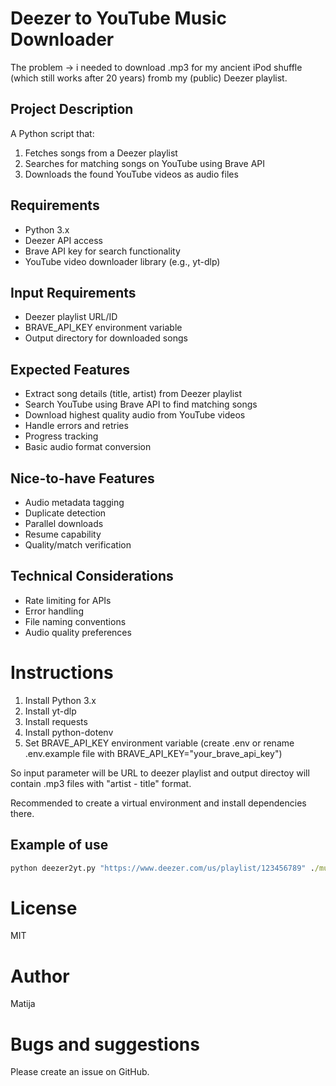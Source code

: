 # Deezer to YouTube Music Downloader

The problem -> i needed to download .mp3 for my ancient iPod shuffle (which still works after 20 years) fromb my (public) Deezer playlist.

## Project Description
A Python script that:
1. Fetches songs from a Deezer playlist
2. Searches for matching songs on YouTube using Brave API
3. Downloads the found YouTube videos as audio files

## Requirements
- Python 3.x
- Deezer API access
- Brave API key for search functionality
- YouTube video downloader library (e.g., yt-dlp)

## Input Requirements
- Deezer playlist URL/ID
- BRAVE_API_KEY environment variable
- Output directory for downloaded songs

## Expected Features
- Extract song details (title, artist) from Deezer playlist
- Search YouTube using Brave API to find matching songs
- Download highest quality audio from YouTube videos
- Handle errors and retries
- Progress tracking
- Basic audio format conversion

## Nice-to-have Features
- Audio metadata tagging
- Duplicate detection
- Parallel downloads
- Resume capability
- Quality/match verification

## Technical Considerations
- Rate limiting for APIs
- Error handling
- File naming conventions
- Audio quality preferences

# Instructions

1. Install Python 3.x
2. Install yt-dlp
3. Install requests
4. Install python-dotenv
5. Set BRAVE_API_KEY environment variable (create .env or rename .env.example file with BRAVE_API_KEY="your_brave_api_key")

So input parameter will be URL to deezer playlist and output directoy will contain .mp3 files with "artist - title" format.

Recommended to create a virtual environment and install dependencies there.


## Example of use

```cmd
python deezer2yt.py "https://www.deezer.com/us/playlist/123456789" ./music-output
```


# License

MIT

# Author
Matija 

# Bugs and suggestions
Please create an issue on GitHub.